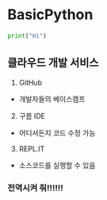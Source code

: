 # BasicPython

```python
print("Hi")
```

## 클라우드 개발 서비스
1. GitHub
- 개발자들의 베이스캠프
2. 구름 IDE
- 어디서든지 코드 수정 가능
3. REPL.IT
- 소스코드를 실행할 수 있음

### 전역시켜 줘!!!!!!
